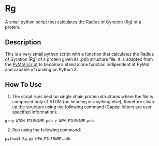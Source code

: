 # Rg
A small python script that calculates the Radius of Gyration (Rg) of a protein.

## Description
This is a very small python script with a function that calculates the Radius of Gyration (Rg) of a protein given its .pdb structure file. It is adapted from the [PyMol script](https://pymolwiki.org/index.php/Radius_of_gyration) to become a stand alone function indipendent of PyMol and capable of running on Python 3.

## How To Use
1. The script runs best on single chain protein structures where the file is composed only of ATOM (no heading or anything else), therefore clean up the structure using the following command (Capital letters are user specified information):

`grep ATOM FILENAME.pdb > NEW_FILENAME.pdb`

2. Run using the following command:

`python3 Rg.py NEW_FILENAME.pdb`
